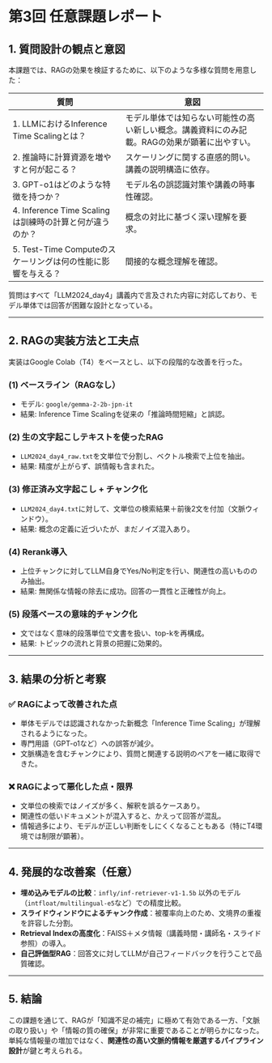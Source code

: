 # 第3回 任意課題レポート

## 1. 質問設計の観点と意図

本課題では、RAGの効果を検証するために、以下のような多様な質問を用意した：

| 質問 | 意図 |
|------|------|
| 1. LLMにおけるInference Time Scalingとは？ | モデル単体では知らない可能性の高い新しい概念。講義資料にのみ記載。RAGの効果が顕著に出やすい。|
| 2. 推論時に計算資源を増やすと何が起こる？ | スケーリングに関する直感的問い。講義の説明構造に依存。|
| 3. GPT-o1はどのような特徴を持つか？ | モデル名の誤認識対策や講義の時事性確認。|
| 4. Inference Time Scalingは訓練時の計算と何が違うのか？ | 概念の対比に基づく深い理解を要求。|
| 5. Test-Time Computeのスケーリングは何の性能に影響を与える？ | 間接的な概念理解を確認。|

質問はすべて「LLM2024_day4」講義内で言及された内容に対応しており、モデル単体では回答が困難な設計となっている。

---

## 2. RAGの実装方法と工夫点

実装はGoogle Colab（T4）をベースとし、以下の段階的な改善を行った。

### (1) ベースライン（RAGなし）
- モデル: `google/gemma-2-2b-jpn-it`
- 結果: Inference Time Scalingを従来の「推論時間短縮」と誤認。

### (2) 生の文字起こしテキストを使ったRAG
- `LLM2024_day4_raw.txt`を文単位で分割し、ベクトル検索で上位を抽出。
- 結果: 精度が上がらず、誤情報も含まれた。

### (3) 修正済み文字起こし + チャンク化
- `LLM2024_day4.txt`に対して、文単位の検索結果＋前後2文を付加（文脈ウィンドウ）。
- 結果: 概念の定義に近づいたが、まだノイズ混入あり。

### (4) Rerank導入
- 上位チャンクに対してLLM自身でYes/No判定を行い、関連性の高いもののみ抽出。
- 結果: 無関係な情報の除去に成功。回答の一貫性と正確性が向上。

### (5) 段落ベースの意味的チャンク化
- 文ではなく意味的段落単位で文書を扱い、top-kを再構成。
- 結果: トピックの流れと背景の把握に効果的。

---

## 3. 結果の分析と考察

### ✅ RAGによって改善された点
- 単体モデルでは認識されなかった新概念「Inference Time Scaling」が理解されるようになった。
- 専門用語（GPT-o1など）への誤答が減少。
- 文脈構造を含むチャンクにより、質問と関連する説明のペアを一緒に取得できた。

### ❌ RAGによって悪化した点・限界
- 文単位の検索ではノイズが多く、解釈を誤るケースあり。
- 関連性の低いドキュメントが混入すると、かえって回答が混乱。
- 情報過多により、モデルが正しい判断をしにくくなることもある（特にT4環境では制限が顕著）。

---

## 4. 発展的な改善案（任意）

- **埋め込みモデルの比較**：`infly/inf-retriever-v1-1.5b` 以外のモデル（`intfloat/multilingual-e5`など）での精度比較。
- **スライドウィンドウによるチャンク作成**：被覆率向上のため、文境界の重複を許容した分割。
- **Retrieval Indexの高度化**：FAISS＋メタ情報（講義時間・講師名・スライド参照）の導入。
- **自己評価型RAG**：回答文に対してLLMが自己フィードバックを行うことで品質確認。

---

## 5. 結論

この課題を通じて、RAGが「知識不足の補完」に極めて有効である一方、「文脈の取り扱い」や「情報の質の確保」が非常に重要であることが明らかになった。単純な情報量の増加ではなく、**関連性の高い文脈的情報を厳選するパイプライン設計**が鍵と考えられる。

